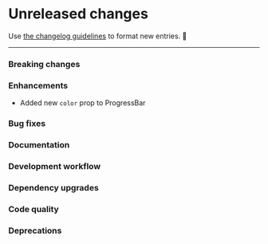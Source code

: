 # Unreleased changes

Use [the changelog guidelines](https://git.io/polaris-changelog-guidelines) to format new entries. 💜

---

### Breaking changes

### Enhancements

- Added new `color` prop to ProgressBar

### Bug fixes

### Documentation

### Development workflow

### Dependency upgrades

### Code quality

### Deprecations
